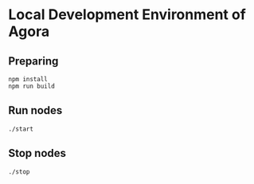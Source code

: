 # Local Development Environment of Agora

## Preparing

```shell
npm install
npm run build
```

## Run nodes

```shell
./start
```


## Stop nodes

```shell
./stop
```
